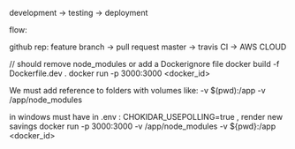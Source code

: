 development -> testing -> deployment

flow:

github rep:
feature branch -> pull request master -> travis CI -> AWS CLOUD

// should remove node_modules or add a Dockerignore file
docker build -f Dockerfile.dev .
docker run -p 3000:3000 <docker_id>

We must add reference to folders with volumes like:
-v $(pwd):/app
-v /app/node_modules

in windows must have in .env : CHOKIDAR_USEPOLLING=true , render new savings
docker run -p 3000:3000 -v /app/node_modules -v ${pwd}:/app <docker_id>

